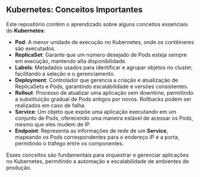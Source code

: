 ## Kubernetes: Conceitos Importantes

Este repositório contém o aprendizado sobre alguns conceitos essenciais do **Kubernetes**:

- **Pod**: A menor unidade de execução no Kubernetes, onde os contêineres são executados.
- **ReplicaSet**: Garante que um número desejado de Pods esteja sempre em execução, mantendo alta disponibilidade.
- **Labels**: Metadados usados para identificar e agrupar objetos no cluster, facilitando a seleção e o gerenciamento.
- **Deployment**: Controlador que gerencia a criação e atualização de ReplicaSets e Pods, garantindo escalabilidade e versões consistentes.
- **Rollout**: Processo de atualizar uma aplicação sem downtime, permitindo a substituição gradual de Pods antigos por novos. Rollbacks podem ser realizados em caso de falha.
- **Service**: Um objeto que expõe uma aplicação executando em um conjunto de Pods, oferecendo uma maneira estável de acessar os Pods, mesmo que eles mudem de IP.
- **Endpoint**: Representa as informações de rede de um **Service**, mapeando os Pods correspondentes para o endereço IP e a porta, permitindo o tráfego entre os componentes.

Esses conceitos são fundamentais para orquestrar e gerenciar aplicações no Kubernetes, permitindo a automação e escalabilidade de ambientes de produção.


